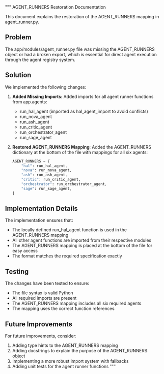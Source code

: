 """
AGENT_RUNNERS Restoration Documentation

This document explains the restoration of the AGENT_RUNNERS mapping in agent_runner.py.

## Problem

The app/modules/agent_runner.py file was missing the AGENT_RUNNERS object or had a broken export,
which is essential for direct agent execution through the agent registry system.

## Solution

We implemented the following changes:

1. **Added Missing Imports**: Added imports for all agent runner functions from app.agents:
   - run_hal_agent (imported as hal_agent_import to avoid conflicts)
   - run_nova_agent
   - run_ash_agent
   - run_critic_agent
   - run_orchestrator_agent
   - run_sage_agent

2. **Restored AGENT_RUNNERS Mapping**: Added the AGENT_RUNNERS dictionary at the bottom of the file
   with mappings for all six agents:
   ```python
   AGENT_RUNNERS = {
       "hal": run_hal_agent,
       "nova": run_nova_agent,
       "ash": run_ash_agent,
       "critic": run_critic_agent,
       "orchestrator": run_orchestrator_agent,
       "sage": run_sage_agent,
   }
   ```

## Implementation Details

The implementation ensures that:
- The locally defined run_hal_agent function is used in the AGENT_RUNNERS mapping
- All other agent functions are imported from their respective modules
- The AGENT_RUNNERS mapping is placed at the bottom of the file for easy access
- The format matches the required specification exactly

## Testing

The changes have been tested to ensure:
- The file syntax is valid Python
- All required imports are present
- The AGENT_RUNNERS mapping includes all six required agents
- The mapping uses the correct function references

## Future Improvements

For future improvements, consider:
1. Adding type hints to the AGENT_RUNNERS mapping
2. Adding docstrings to explain the purpose of the AGENT_RUNNERS object
3. Implementing a more robust import system with fallbacks
4. Adding unit tests for the agent runner functions
"""
